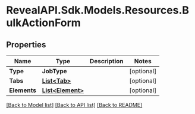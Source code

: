 # RevealAPI.Sdk.Models.Resources.BulkActionForm
## Properties

Name | Type | Description | Notes
------------ | ------------- | ------------- | -------------
**Type** | **JobType** |  | [optional] 
**Tabs** | [**List&lt;Tab&gt;**](Tab.md) |  | [optional] 
**Elements** | [**List&lt;Element&gt;**](Element.md) |  | [optional] 

[[Back to Model list]](../README.md#documentation-for-models) [[Back to API list]](../README.md#documentation-for-api-endpoints) [[Back to README]](../README.md)

